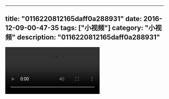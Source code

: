 
---
title: "0116220812165daff0a288931"
date: 2016-12-09-00-47-35
tags: ["小视频"]
category: "小视频"
description: "0116220812165daff0a288931"
---
<video src="http://ohtsqip0g.bkt.clouddn.com/0116220812165daff0a288931.mp4" controls="controls"></video>
